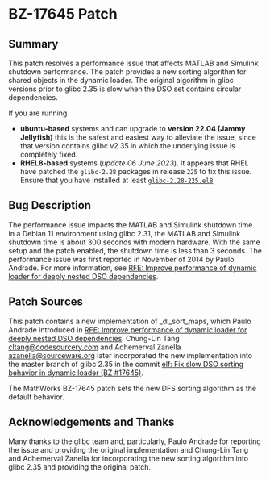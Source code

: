 # BZ-17645 Patch
## Summary
This patch resolves a performance issue that affects MATLAB and Simulink shutdown performance. The patch provides a new sorting algorithm for shared objects in the dynamic loader. The original algorithm in glibc versions prior to glibc 2.35 is slow when the DSO set contains circular dependencies.

If you are running
* **ubuntu-based** systems and can upgrade to **version 22.04 (Jammy Jellyfish)** this is the safest and easiest way to alleviate the issue, since that version contains glibc v2.35 in which the underlying issue is completely fixed.
* **RHEL8-based** systems (*update 06 June 2023*). It appears that RHEL have patched the `glibc-2.28` packages in release `225` to fix this issue. Ensure that you have installed at least [`glibc-2.28-225.el8`](https://git.almalinux.org/rpms/glibc/commit/b73861e1875801a1540e283fe0bb238ad448f04b).

## Bug Description 
The performance issue impacts the MATLAB and Simulink shutdown time. In a Debian 11 environment using glibc 2.31, the MATLAB and Simulink shutdown time is about 300 seconds with modern hardware. With the same setup and the patch enabled, the shutdown time is less than 3 seconds. The performance issue was first reported in November of 2014 by Paulo Andrade. For more information, see [RFE: Improve performance of dynamic loader for deeply nested DSO dependencies](https://sourceware.org/bugzilla/show_bug.cgi?id=17645). 

## Patch Sources
This patch contains a new implementation of _dl_sort_maps, which Paulo Andrade introduced in [RFE: Improve performance of dynamic loader for deeply nested DSO dependencies](https://sourceware.org/bugzilla/show_bug.cgi?id=17645). Chung-Lin Tang <cltang@codesourcery.com> and Adhemerval Zanella <azanella@sourceware.org> later incorporated the new implementation into the master branch of glibc 2.35 in the commit [elf: Fix slow DSO sorting behavior in dynamic loader (BZ #17645)](https://sourceware.org/git/gitweb.cgi?p=glibc.git;h=15a0c5730d1d5aeb95f50c9ec7470640084feae8).

The MathWorks BZ-17645 patch sets the new DFS sorting algorithm as the default behavior.

## Acknowledgements and Thanks
Many thanks to the glibc team and, particularly, Paulo Andrade for reporting the issue and providing the original implementation and Chung-Lin Tang and Adhemerval Zanella for incorporating the new sorting algorithm into glibc 2.35 and providing the original patch.
